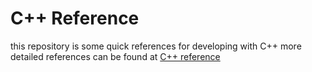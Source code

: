 # C++ Reference

this repository is some quick references for developing with C++ more detailed references can be found at [C++ reference](https://https://en.cppreference.com/w/)
